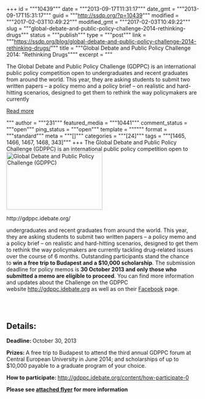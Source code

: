 +++
id = """10439"""
date = """2013-09-17T11:31:17"""
date_gmt = """2013-09-17T15:31:17"""
guid = """http://ssdp.org/?p=10439"""
modified = """2017-02-03T10:49:22"""
modified_gmt = """2017-02-03T10:49:22"""
slug = """global-debate-and-public-policy-challenge-2014-rethinking-drugs"""
status = """publish"""
type = """post"""
link = """https://ssdp.org/blog/global-debate-and-public-policy-challenge-2014-rethinking-drugs/"""
title = """Global Debate and Public Policy Challenge 2014: &quot;Rethinking Drugs&quot;"""
excerpt = """<p>The Global Debate and Public Policy Challenge (GDPPC) is an international public policy competition open to undergraduates and recent graduates from around the world. This year, they are asking students to submit two written papers – a policy memo and a policy brief – on realistic and hard-hitting scenarios, designed to get them to rethink the way policymakers are currently</p>
<div class="h10"></div>
<p><a class="more-link2 flat" href="https://ssdp.org/blog/global-debate-and-public-policy-challenge-2014-rethinking-drugs/">Read more</a></p>
"""
author = """231"""
featured_media = """10441"""
comment_status = """open"""
ping_status = """open"""
template = """"""
format = """standard"""
meta = """[]"""
categories = """[24]"""
tags = """[1465, 1466, 1467, 1468, 343]"""
+++
The Global Debate and Public Policy Challenge (GDPPC) is an international public policy competition open to



<div id="attachment_10441" style="width: 260px" class="wp-caption alignright"><a href="http://gdppc.idebate.org/"><img class="size-full wp-image-10441" title="Global Debate and Public Policy Challenge (GDPPC) " alt="Global Debate and Public Policy Challenge (GDPPC) " src="http://ssdp.org/assets/2013/09/GDPPC.png" width="250" height="150" /></a><p class="wp-caption-text">http://gdppc.idebate.org/</p></div>



undergraduates and recent graduates from around the world. This year, they are asking students to submit two written papers – a policy memo and a policy brief – on realistic and hard-hitting scenarios, designed to get them to rethink the way policymakers are currently tackling drug-related issues over the course of 6 months. Outstanding participants stand the chance to <b>win a free trip to Budapest and a $10,000 scholarship</b>. The submission deadline for policy memos is <b>30 October 2013 and only those who submitted a memo are eligible to proceed</b>. You can find more information and updates about the Challenge on the GDPPC website <a href="http://gdppc.idebate.org/" target="_blank">http://gdppc.idebate.org</a> as well as on their <a href="https://www.facebook.com/GDPPC" target="_blank">Facebook</a> page.

<h2></h2>

&nbsp;

<h2>Details:</h2>

<strong>Deadline: </strong>October 30, 2013

<strong>Prizes: </strong>A free trip to Budapest to attend the third annual GDPPC forum at Central European University in June 2014; and scholarships of up to $10,000 payable to a graduate program of your choice.



<strong>How to participate: </strong><a href="http://gdppc.idebate.org/content/how-participate-0" target="_blank">http://gdppc.idebate.org/content/how-participate-0

</a><strong>Please see <a href="http://ssdp.org/assets/2013/09/GDPPC-2014-flyer-1.pdf" target="_blank">attached flyer</a> for more information</strong>
